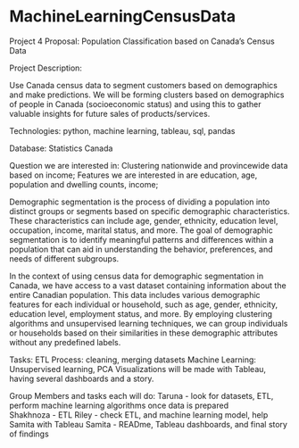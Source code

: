 # MachineLearningCensusData

Project 4 Proposal: Population Classification based on Canada’s Census Data

Project Description: 

Use Canada  census data to segment customers based on demographics and make  predictions. We will be forming clusters based on demographics of people in Canada (socioeconomic status) and using this to gather valuable insights for future sales of products/services. 

Technologies: python, machine learning, tableau, sql, pandas

Database: Statistics Canada 

Question we are interested in: 
Clustering nationwide and provincewide data based on income; Features we are interested in are education, age, population and dwelling counts, income; 

Demographic segmentation is the process of dividing a population into distinct groups or segments based on specific demographic characteristics. These characteristics can include age, gender, ethnicity, education level, occupation, income, marital status, and more. The goal of demographic segmentation is to identify meaningful patterns and differences within a population that can aid in understanding the behavior, preferences, and needs of different subgroups.

In the context of using census data for demographic segmentation in Canada, we have access to a vast dataset containing information about the entire Canadian population. This data includes various demographic features for each individual or household, such as age, gender, ethnicity, education level, employment status, and more. By employing clustering algorithms and unsupervised learning techniques, we can group individuals or households based on their similarities in these demographic attributes without any predefined labels.

Tasks: 
ETL Process: cleaning, merging datasets 
Machine Learning: Unsupervised learning, PCA 
Visualizations will be made with Tableau, having several dashboards and a story.

Group Members and tasks each will do: 
Taruna - look for datasets, ETL, perform machine learning algorithms once data is prepared  
Shakhnoza  - ETL
Riley -  check ETL, and machine learning model, help Samita with Tableau 
Samita -  READme, Tableau dashboards, and final story of findings 



